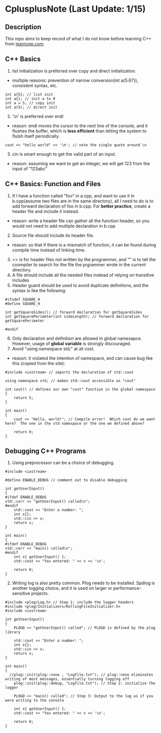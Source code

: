# CplusplusNote (Last Update: 1/15)

## Description
This repo aims to keep record of what I do not know before learning C++ from [learncpp.com](https://learncpp.com).

## C++ Basics
1. list initialization is preferred over copy and direct initialization.
- multiple reasons: prevention of narrow conversion(int a{5.67}), consistent syntax, etc.
```
int a{5}; // list init
int a{}; // init a to 0
int a = 5; // copy init
int a(5); // direct init
```
2. '\n' is preferred over endl
- reason: endl moves the cursor to the next line of the console, and it flushes the buffer, which is **less efficient** than letting the system to flulsh itself periodically.
```
cout << "hello world" << '\n'; // note the single quote around \n
```
3. cin is smart enough to get the valid part of an input.
- reason: assuming we want to get an integer, we will get 123 from the input of "123abc"

  
## C++ Basics: Function and Files
1. If I have a function called "foo" in a.cpp, and want to use it in b.cpp(assume two files are in the same directory), all I need to do is to add forward declaration of foo in b.cpp. For **better practice**, create a header file and include it instead.
- reason: write a header file can gather all the function header, so you would not need to add multiple declaration in b.cpp
2. Source file should include its header file.
- reason: so that if there is a mismatch of function, it can be found during comipile time instead of linking time.
3. <> is for header files not written by the programmer, and "" is to tell the coompiler to search for the file the prgrammer wrote in the current directory.
4. A file should include all the needed files instead of relying on transitive includes
5. Header guard should be used to avoid duplicate definitions, and the syntax is like the following:
```
#ifndef SQUARE_H
#define SQUARE_H

int getSquareSides(); // forward declaration for getSquareSides
int getSquarePerimeter(int sideLength); // forward declaration for getSquarePerimeter

#endif
```
6. Only declaration and definition are allowed in global namesapce. However, usage of **global variable** is strongly discouraged.
7. Avoid "using namespace std;" at all cost.
- reason: it violated the intention of namespace, and can cause bug like this (copied from the site):
```
#include <iostream> // imports the declaration of std::cout

using namespace std; // makes std::cout accessible as "cout"

int cout() // defines our own "cout" function in the global namespace
{
    return 5;
}

int main()
{
    cout << "Hello, world!"; // Compile error!  Which cout do we want here?  The one in the std namespace or the one we defined above?

    return 0;
}
```
## Debugging C++ Programs
1. Using preprocessor can be a choice of debugging.
```
#include <iostream>

#define ENABLE_DEBUG // comment out to disable debugging

int getUserInput()
{
#ifdef ENABLE_DEBUG
std::cerr << "getUserInput() called\n";
#endif
	std::cout << "Enter a number: ";
	int x{};
	std::cin >> x;
	return x;
}

int main()
{
#ifdef ENABLE_DEBUG
std::cerr << "main() called\n";
#endif
    int x{ getUserInput() };
    std::cout << "You entered: " << x << '\n';

    return 0;
}
```
2. Writing log is also pretty common. Plog needs to be installed. Spdlog is another logging choice, and it is used on larger or performance-sensitive projects.
```
#include <plog/Log.h> // Step 1: include the logger headers
#include <plog/Initializers/RollingFileInitializer.h>
#include <iostream>

int getUserInput()
{
	PLOGD << "getUserInput() called"; // PLOGD is defined by the plog library

	std::cout << "Enter a number: ";
	int x{};
	std::cin >> x;
	return x;
}

int main()
{
  //plog::init(plog::none , "Logfile.txt"); // plog::none eliminates writing of most messages, essentially turning logging off
	plog::init(plog::debug, "Logfile.txt"); // Step 2: initialize the logger

	PLOGD << "main() called"; // Step 3: Output to the log as if you were writing to the console

	int x{ getUserInput() };
	std::cout << "You entered: " << x << '\n';

	return 0;
}
```
